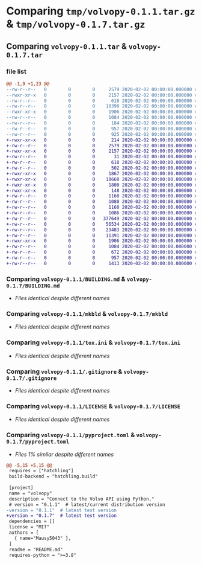 # Comparing `tmp/volvopy-0.1.1.tar.gz` & `tmp/volvopy-0.1.7.tar.gz`

## Comparing `volvopy-0.1.1.tar` & `volvopy-0.1.7.tar`

### file list

```diff
@@ -1,9 +1,23 @@
--rw-r--r--   0        0        0     2579 2020-02-02 00:00:00.000000 volvopy-0.1.1/BUILDING.md
--rwxr-xr-x   0        0        0     2157 2020-02-02 00:00:00.000000 volvopy-0.1.1/mkbld
--rw-r--r--   0        0        0      618 2020-02-02 00:00:00.000000 volvopy-0.1.1/tox.ini
--rw-r--r--   0        0        0    18390 2020-02-02 00:00:00.000000 volvopy-0.1.1/docs/energy-api-specification.json
--rwxr-xr-x   0        0        0     1906 2020-02-02 00:00:00.000000 volvopy-0.1.1/.gitignore
--rw-r--r--   0        0        0     1084 2020-02-02 00:00:00.000000 volvopy-0.1.1/LICENSE
--rw-r--r--   0        0        0      184 2020-02-02 00:00:00.000000 volvopy-0.1.1/README.md
--rw-r--r--   0        0        0      957 2020-02-02 00:00:00.000000 volvopy-0.1.1/pyproject.toml
--rw-r--r--   0        0        0      925 2020-02-02 00:00:00.000000 volvopy-0.1.1/PKG-INFO
+-rwxr-xr-x   0        0        0      214 2020-02-02 00:00:00.000000 volvopy-0.1.7/.editorconfig
+-rw-r--r--   0        0        0     2579 2020-02-02 00:00:00.000000 volvopy-0.1.7/BUILDING.md
+-rwxr-xr-x   0        0        0     2157 2020-02-02 00:00:00.000000 volvopy-0.1.7/mkbld
+-rw-r--r--   0        0        0       31 2020-02-02 00:00:00.000000 volvopy-0.1.7/requirements.txt
+-rw-r--r--   0        0        0      618 2020-02-02 00:00:00.000000 volvopy-0.1.7/tox.ini
+-rw-r--r--   0        0        0      502 2020-02-02 00:00:00.000000 volvopy-0.1.7/.github/dependabot.yml
+-rwxr-xr-x   0        0        0     1867 2020-02-02 00:00:00.000000 volvopy-0.1.7/examples/demo.py
+-rwxr-xr-x   0        0        0    18668 2020-02-02 00:00:00.000000 volvopy-0.1.7/examples/omed.py
+-rwxr-xr-x   0        0        0     1800 2020-02-02 00:00:00.000000 volvopy-0.1.7/src/volvopy/__constants__.py
+-rwxr-xr-x   0        0        0      148 2020-02-02 00:00:00.000000 volvopy-0.1.7/src/volvopy/__init__.py
+-rw-r--r--   0        0        0     1160 2020-02-02 00:00:00.000000 volvopy-0.1.7/src/volvopy/connected.py
+-rw-r--r--   0        0        0     1080 2020-02-02 00:00:00.000000 volvopy-0.1.7/src/volvopy/energy.py
+-rw-r--r--   0        0        0     1160 2020-02-02 00:00:00.000000 volvopy-0.1.7/src/volvopy/extended.py
+-rw-r--r--   0        0        0     1086 2020-02-02 00:00:00.000000 volvopy-0.1.7/src/volvopy/location.py
+-rw-r--r--   0        0        0   377649 2020-02-02 00:00:00.000000 volvopy-0.1.7/src/volvopy/specification/connected-vehicle-c3-specification.v1.json
+-rw-r--r--   0        0        0    56534 2020-02-02 00:00:00.000000 volvopy-0.1.7/src/volvopy/specification/energy-api-specification.v1.json
+-rw-r--r--   0        0        0    23483 2020-02-02 00:00:00.000000 volvopy-0.1.7/src/volvopy/specification/extended-vehicle-c3-specification.v1.json
+-rw-r--r--   0        0        0    11391 2020-02-02 00:00:00.000000 volvopy-0.1.7/src/volvopy/specification/location-specification.v1.json
+-rwxr-xr-x   0        0        0     1906 2020-02-02 00:00:00.000000 volvopy-0.1.7/.gitignore
+-rw-r--r--   0        0        0     1084 2020-02-02 00:00:00.000000 volvopy-0.1.7/LICENSE
+-rw-r--r--   0        0        0      672 2020-02-02 00:00:00.000000 volvopy-0.1.7/README.md
+-rw-r--r--   0        0        0      957 2020-02-02 00:00:00.000000 volvopy-0.1.7/pyproject.toml
+-rw-r--r--   0        0        0     1413 2020-02-02 00:00:00.000000 volvopy-0.1.7/PKG-INFO
```

### Comparing `volvopy-0.1.1/BUILDING.md` & `volvopy-0.1.7/BUILDING.md`

 * *Files identical despite different names*

### Comparing `volvopy-0.1.1/mkbld` & `volvopy-0.1.7/mkbld`

 * *Files identical despite different names*

### Comparing `volvopy-0.1.1/tox.ini` & `volvopy-0.1.7/tox.ini`

 * *Files identical despite different names*

### Comparing `volvopy-0.1.1/.gitignore` & `volvopy-0.1.7/.gitignore`

 * *Files identical despite different names*

### Comparing `volvopy-0.1.1/LICENSE` & `volvopy-0.1.7/LICENSE`

 * *Files identical despite different names*

### Comparing `volvopy-0.1.1/pyproject.toml` & `volvopy-0.1.7/pyproject.toml`

 * *Files 1% similar despite different names*

```diff
@@ -5,15 +5,15 @@
 requires = ["hatchling"]
 build-backend = "hatchling.build"
 
 [project]
 name = "volvopy"
 description = "Connect to the Volvo API using Python."
 # version = "0.1.1"  # latest/current distribution version
-version = "0.1.1"  # latest test version
+version = "0.1.7"  # latest test version
 dependencies = []
 license = "MIT"
 authors = [
   { name="Mausy5043" },
 ]
 readme = "README.md"
 requires-python = ">=3.8"
```

